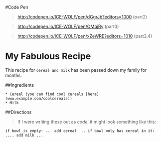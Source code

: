 #Code Pen

>http://codepen.io/ICE-WOLF/pen/dGgrJb?editors=1000 (part2)

>http://codepen.io/ICE-WOLF/pen/OMqjRy  (part3)

>http://codepen.io/ICE-WOLF/pen/xZeWRE?editors=1010 (part3.4)

<!-- 

Copy this code into a text editor with Markdown preview,
OR, you can use Dillinger (https://dillinger.io).

Rewrite this HTML as Markdown.
Take note of:
- How much less code you are writing.
- How readable Markdown vs. HTML is.

Once you're done, go ahead and submit.
You don't need to paste the code back in here.

-->

# My Fabulous Recipe

This recipe for `cereal and milk` has been passed down my family for months.

##Ingredients


    * Cereal (you can find cool cereals [here](www.example.com/coolcereals))
    * Milk


##Directions

>If I were writing these out as _code_, it might look something like this:

`if bowl is empty: ...
    add cereal ...
if bowl only has cereal in it: ....
    add milk ...
`
